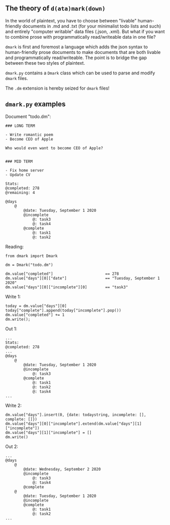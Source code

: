 ## The theory of `d(ata)mark(down)`

In the world of plaintext, you have to choose between "livable" human-friendly documents in .md and .txt (for your minimalist todo lists and such) and entirely "computer writable" data files (.json, .xml). But what if you want to combine prose with programmatically read/writeable data in one file?

`dmark` is first and foremost a language which adds the json syntax to human-friendly prose documents to make documents that are both livable and programmatically read/writeable. The point is to bridge the gap between these two styles of plaintext.

`dmark.py` contains a `Dmark` class which can be used to parse and modify `dmark` files.

The `.dm` extension is hereby seized for `dmark` files!


## `dmark.py` examples


Document "todo.dm":
```
### LONG TERM

- Write romantic poem
- Become CEO of Apple

Who would even want to become CEO of Apple?


### MID TERM

- Fix home server
- Update CV

Stats:
@completed: 278
@remaining: 4

@days
	@
		@date: Tuesday, September 1 2020 
		@incomplete
			@: task3
			@: task4
		@complete
			@: task1
			@: task2
```

Reading:
```
from dmark import Dmark

dm = Dmark("todo.dm")

dm.value["completed"]                       == 278
dm.value["days"][0]["date"]                 == "Tuesday, September 1 2020"
dm.value["days"][0]["incomplete"][0]        == "task3"
```

Write 1:
```
today = dm.value["days"][0]
today["complete"].append(today["incomplete"].pop())
dm.value["completed"] += 1
dm.write();
```

Out 1:
```
...
Stats:
@completed: 278
...
@days
	@
		@date: Tuesday, September 1 2020 
		@incomplete
			@: task3
		@complete
			@: task1
			@: task2
			@: task4
...
```

Write 2:
```
dm.value["days"].insert(0, {date: todaystring, incomplete: [], complete: []})
dm.value["days"][0]["incomplete"].extend(dm.value["days"][1]["incomplete"])
dm.value["days"][1]["incomplete"] = []
dm.write()
```

Out 2:
```
...
@days
	@
		@date: Wednesday, September 2 2020 
		@incomplete
			@: task3
			@: task4
		@complete
	@
		@date: Tuesday, September 1 2020 
		@incomplete
		@complete
			@: task1
			@: task2
...
```

